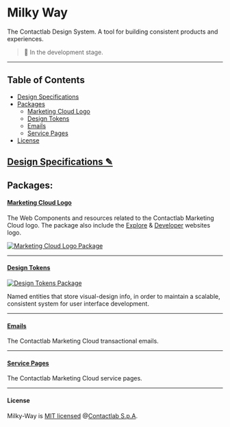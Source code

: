 # Milky Way

The Contactlab Design System. A tool for building consistent products and experiences.

> 🚧 In the development stage.

---

## Table of Contents

- [Design Specifications][design-specs-url]
- [Packages](#packages)
  - [Marketing Cloud Logo][marketing-cloud-logo-url]
  - [Design Tokens][design-tokens-url]
  - [Emails][emails-url]
  - [Service Pages][service-pages-url]
- [License](#license)

## [Design Specifications ✎][design-specs-url]

## Packages:

#### [Marketing Cloud Logo][marketing-cloud-logo-url]

The Web Components and resources related to the Contactlab Marketing Cloud logo. The package also include the [Explore][mc-explore-url] & [Developer][mc-developer-url] websites logo.

[![Marketing Cloud Logo Package][npm-pkg-mc-logo-img]][npm-pkg-mc-logo-url]

---

#### [Design Tokens][design-tokens-url]

[![Design Tokens Package][npm-pkg-design-tokens-img]][npm-pkg-design-tokens-url]

Named entities that store visual-design info, in order to maintain a scalable, consistent system for user interface development.

---

#### [Emails][emails-url]

The Contactlab Marketing Cloud transactional emails.

---

#### [Service Pages][service-pages-url]

The Contactlab Marketing Cloud service pages.

---

#### License

Milky-Way is [MIT licensed](./LICENSE) @[Contactlab S.p.A][contactlab-url].

<!---
  Images
-->

[npm-pkg-design-tokens-img]: https://badgen.net/npm/v/@contactlab/ds-tokens?label=npm%20package
[npm-pkg-mc-logo-img]: https://badgen.net/npm/v/@contactlab/marketing-cloud-logo?label=npm%20package

<!---
  Links
-->

[contactlab-url]: https://contactlab.com
[design-specs-url]: https://www.notion.so/584957192e6e4e43bffc094b68925bd3?v=dfb32ec9f13042829d2d94ae6962b142
[design-tokens-url]: ./packages/design-tokens
[emails-url]: ./packages/emails
[marketing-cloud-logo-url]: ./packages/marketing-cloud-logo
[mc-developer-url]: http://developer.contactlab.com
[mc-explore-url]: http://explore.contactlab.com
[npm-pkg-design-tokens-url]: https://www.npmjs.com/package/@contactlab/ds-tokens
[npm-pkg-mc-logo-url]: https://www.npmjs.com/package/@contactlab/marketing-cloud-logo
[service-pages-url]: ./packages/service-pages
